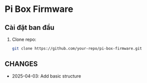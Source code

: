 # Pi Box Firmware

## Cài đặt ban đầu
1. Clone repo:
   ```bash
   git clone https://github.com/your-repo/pi-box-firmware.git

## CHANGES
- 2025-04-03: Add basic structure